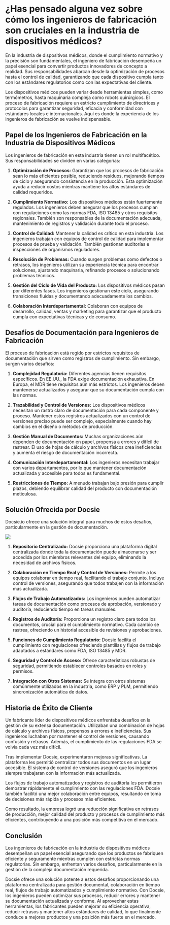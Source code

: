 # ¿Has pensado alguna vez sobre cómo los ingenieros de fabricación son cruciales en la industria de dispositivos médicos?

En la industria de dispositivos médicos, donde el cumplimiento normativo y la precisión son fundamentales, el ingeniero de fabricación desempeña un papel esencial para convertir productos innovadores de concepto a realidad. Sus responsabilidades abarcan desde la optimización de procesos hasta el control de calidad, garantizando que cada dispositivo cumpla tanto con los estándares regulatorios como con las expectativas del cliente.

Los dispositivos médicos pueden variar desde herramientas simples, como termómetros, hasta maquinaria compleja como robots quirúrgicos. El proceso de fabricación requiere un estricto cumplimiento de directrices y protocolos para garantizar seguridad, eficacia y conformidad con estándares locales e internacionales. Aquí es donde la experiencia de los ingenieros de fabricación se vuelve indispensable.

## Papel de los Ingenieros de Fabricación en la Industria de Dispositivos Médicos

Los ingenieros de fabricación en esta industria tienen un rol multifacético. Sus responsabilidades se dividen en varias categorías:

1. **Optimización de Procesos:** Garantizan que los procesos de fabricación sean lo más eficientes posible, reduciendo residuos, mejorando tiempos de ciclo y asegurando consistencia en la producción. Esta optimización ayuda a reducir costos mientras mantiene los altos estándares de calidad requeridos.

2. **Cumplimiento Normativo:** Los dispositivos médicos están fuertemente regulados. Los ingenieros deben asegurar que los procesos cumplan con regulaciones como las normas FDA, ISO 13485 y otros requisitos regionales. También son responsables de la documentación adecuada, mantenimiento de registros y validación durante todo el proceso.

3. **Control de Calidad:** Mantener la calidad es crítico en esta industria. Los ingenieros trabajan con equipos de control de calidad para implementar procesos de prueba y validación. También gestionan auditorías e inspecciones de organismos reguladores.

4. **Resolución de Problemas:** Cuando surgen problemas como defectos o retrasos, los ingenieros utilizan su experiencia técnica para encontrar soluciones, ajustando maquinaria, refinando procesos o solucionando problemas técnicos.

5. **Gestión del Ciclo de Vida del Producto:** Los dispositivos médicos pasan por diferentes fases. Los ingenieros gestionan este ciclo, asegurando transiciones fluidas y documentando adecuadamente los cambios.

6. **Colaboración Interdepartamental:** Colaboran con equipos de desarrollo, calidad, ventas y marketing para garantizar que el producto cumpla con expectativas técnicas y de consumo.

## Desafíos de Documentación para Ingenieros de Fabricación

El proceso de fabricación está regido por estrictos requisitos de documentación que sirven como registros de cumplimiento. Sin embargo, surgen varios desafíos:

1. **Complejidad Regulatoria:** Diferentes agencias tienen requisitos específicos. En EE.UU., la FDA exige documentación exhaustiva. En Europa, el MDR tiene requisitos aún más estrictos. Los ingenieros deben mantenerse actualizados y asegurar que su documentación cumpla con las normas.

2. **Trazabilidad y Control de Versiones:** Los dispositivos médicos necesitan un rastro claro de documentación para cada componente y proceso. Mantener estos registros actualizados con un control de versiones preciso puede ser complejo, especialmente cuando hay cambios en el diseño o métodos de producción.

3. **Gestión Manual de Documentos:** Muchas organizaciones aún dependen de documentación en papel, propensa a errores y difícil de rastrear. El uso de hojas de cálculo y archivos físicos crea ineficiencias y aumenta el riesgo de documentación incorrecta.

4. **Comunicación Interdepartamental:** Los ingenieros necesitan trabajar con varios departamentos, por lo que mantener documentación actualizada y accesible para todos es fundamental.

5. **Restricciones de Tiempo:** A menudo trabajan bajo presión para cumplir plazos, debiendo equilibrar calidad del producto con documentación meticulosa.

## Solución Ofrecida por Docsie

Docsie.io ofrece una solución integral para muchos de estos desafíos, particularmente en la gestión de documentación.

![](https://cdn.docsie.io/workspace_PxAvC1Uenuc7ad6H3/doc_wn84Jkoc6hIMTO2eE/file_17zS9XsPOkvCb0Ade/image_e186371f-3b13-40a6-1553-5ef6a2e11d55.jpg)

1. **Repositorio Centralizado:** Docsie proporciona una plataforma digital centralizada donde toda la documentación puede almacenarse y ser accedida por los miembros relevantes del equipo, eliminando la necesidad de archivos físicos.

2. **Colaboración en Tiempo Real y Control de Versiones:** Permite a los equipos colaborar en tiempo real, facilitando el trabajo conjunto. Incluye control de versiones, asegurando que todos trabajen con la información más actualizada.

3. **Flujos de Trabajo Automatizados:** Los ingenieros pueden automatizar tareas de documentación como procesos de aprobación, versionado y auditoría, reduciendo tiempo en tareas manuales.

4. **Registros de Auditoría:** Proporciona un registro claro para todos los documentos, crucial para el cumplimiento normativo. Cada cambio se rastrea, ofreciendo un historial accesible de revisiones y aprobaciones.

5. **Funciones de Cumplimiento Regulatorio:** Docsie facilita el cumplimiento con regulaciones ofreciendo plantillas y flujos de trabajo adaptados a estándares como FDA, ISO 13485 y MDR.

6. **Seguridad y Control de Acceso:** Ofrece características robustas de seguridad, permitiendo establecer controles basados en roles y permisos.

7. **Integración con Otros Sistemas:** Se integra con otros sistemas comúnmente utilizados en la industria, como ERP y PLM, permitiendo sincronización automática de datos.

## Historia de Éxito de Cliente

Un fabricante líder de dispositivos médicos enfrentaba desafíos en la gestión de su extensa documentación. Utilizaban una combinación de hojas de cálculo y archivos físicos, propensos a errores e ineficiencias. Sus ingenieros luchaban por mantener el control de versiones, causando confusión y retrasos. Además, el cumplimiento de las regulaciones FDA se volvía cada vez más difícil.

Tras implementar Docsie, experimentaron mejoras significativas. La plataforma les permitió centralizar todos sus documentos en un lugar accesible. El sistema de control de versiones aseguró que los ingenieros siempre trabajaran con la información más actualizada.

Los flujos de trabajo automatizados y registros de auditoría les permitieron demostrar rápidamente el cumplimiento con las regulaciones FDA. Docsie también facilitó una mejor colaboración entre equipos, resultando en toma de decisiones más rápida y procesos más eficientes.

Como resultado, la empresa logró una reducción significativa en retrasos de producción, mejor calidad del producto y procesos de cumplimiento más eficientes, contribuyendo a una posición más competitiva en el mercado.

## Conclusión

Los ingenieros de fabricación en la industria de dispositivos médicos desempeñan un papel esencial asegurando que los productos se fabriquen eficiente y seguramente mientras cumplen con estrictas normas regulatorias. Sin embargo, enfrentan varios desafíos, particularmente en la gestión de la compleja documentación requerida.

Docsie ofrece una solución potente a estos desafíos proporcionando una plataforma centralizada para gestión documental, colaboración en tiempo real, flujos de trabajo automatizados y cumplimiento normativo. Con Docsie, los ingenieros pueden optimizar sus procesos, reducir errores y mantener su documentación actualizada y conforme. Al aprovechar estas herramientas, los fabricantes pueden mejorar su eficiencia operativa, reducir retrasos y mantener altos estándares de calidad, lo que finalmente conduce a mejores productos y una posición más fuerte en el mercado.
